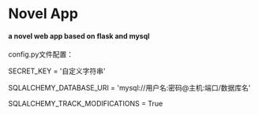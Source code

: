 # **Novel App**
#### **a novel web app based on flask and mysql**

config.py文件配置：

SECRET_KEY = '自定义字符串'

SQLALCHEMY_DATABASE_URI = 'mysql://用户名:密码@主机:端口/数据库名'

SQLALCHEMY_TRACK_MODIFICATIONS = True
